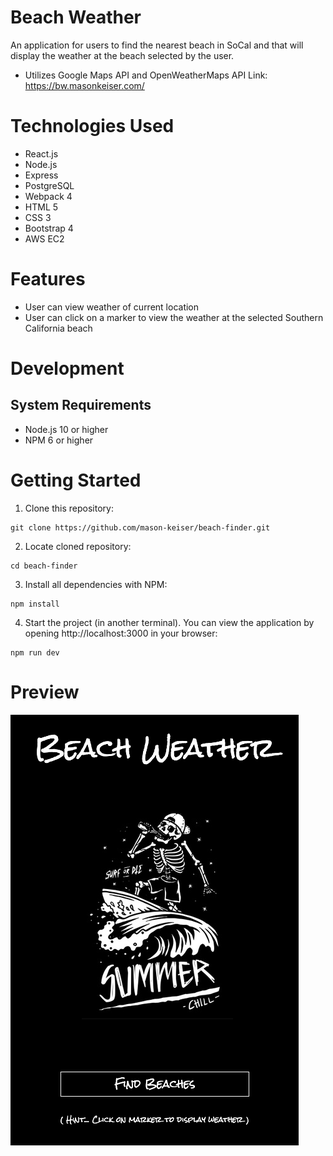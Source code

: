 # Beach Weather
An application for users to find the nearest beach in SoCal and that will display the weather at the beach selected by the user.
* Utilizes Google Maps API and OpenWeatherMaps API
Link: https://bw.masonkeiser.com/
# Technologies Used
* React.js
* Node.js
* Express
* PostgreSQL
* Webpack 4
* HTML 5
* CSS 3
* Bootstrap 4
* AWS EC2
# Features
* User can view weather of current location
* User can click on a marker to view the weather at the selected Southern California beach
# Development
## System Requirements
* Node.js 10 or higher
* NPM 6 or higher
# Getting Started
1. Clone this repository:
```
git clone https://github.com/mason-keiser/beach-finder.git
```
2. Locate cloned repository: 
```
cd beach-finder
```
3. Install all dependencies with NPM:
```
npm install
```
4. Start the project (in another terminal). You can view the application by opening http://localhost:3000 in your browser:
```
npm run dev
```
# Preview
![](server/public/images/home.png)
